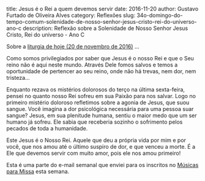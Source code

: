 title: Jesus é o Rei a quem devemos servir
date: 2016-11-20
author: Gustavo Furtado de Oliveira Alves
category: Reflexões
slug: 34o-domingo-do-tempo-comum-solenidade-de-nosso-senhor-jesus-cristo-rei-do-universo-ano-c
description: Reflexão sobre a Solenidade de Nosso Senhor Jesus Cristo, Rei do universo - Ano C

Sobre a [liturgia de hoje (20 de novembro de 2016)](http://www.musicasparamissa.com.br/sugestoes-para/34o-domingo-do-tempo-comum-solenidade-de-nosso-senhor-jesus-cristo-rei-do-universo-ano-c/) ...

Como somos privilegiados por saber que Jesus é o nosso Rei e que o Seu reino não é aqui neste mundo. Através Dele fomos salvos e temos a oportunidade de pertencer ao seu reino, onde não há trevas, nem dor, nem tristeza...

Enquanto rezava os mistérios dolorosos do terço na última sexta-feira, pensei no quanto nosso Rei sofreu em sua Paixão para nos salvar. Logo no primeiro mistério doloroso refletimos sobre a agonia de Jesus, que suou sangue. Você imagina a dor psicológica necessária para uma pessoa suar sangue? Jesus, em sua plenitude humana, sentiu o maior medo que um ser humano já sofreu. Ele sabia que receberia sozinho o sofrimento pelos pecados de toda a humanidade.

Este Jesus é o Nosso Rei. Aquele que deu a própria vida por mim e por você, que nos amou até o último suspiro de dor, e que venceu a morte. É a Ele que devemos servir com muito amor, pois ele nos amou primeiro!

Esta é uma parte do e-mail semanal que enviei para os inscritos no [Músicas para Missa](http://musicasparamissa.com.br) esta semana.
